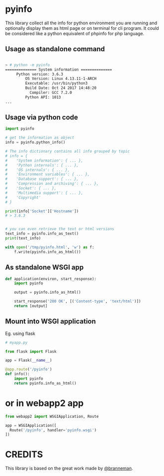 # pyinfo
This library collect all the info for python environment you are running and optionally display them as html page or on terminal for cli program.
It could be considered like a python equivalent of phpinfo for php language.



## Usage as standalone command
```bash

~ # python -m pyinfo
============== System information ==============
     Python version: 3.6.3
         OS Version: Linux 4.13.11-1-ARCH
         Executable: /usr/bin/python3
         Build Date: Oct 24 2017 14:48:20
           Compiler: GCC 7.2.0
         Python API: 1013
...

```

## Usage via python code
```python
import pyinfo

# get the information as object
info = pyinfo.python_info()

# The info dictionary contains all info grouped by topic
# info = {
#    'System information': { ... },
#    'Python internals': { ... },
#    'OS internals': { ... },
#    'Environment variables': { ... },
#    'Database support': { ... },
#    'Compression and archiving': { ... },
#    'Socket': { ... },
#    'Multimedia support': { ... },
#    'Copyright'
# }

print(info['Socket']['Hostname'])
# > 3.6.3


# you can even retrieve the text or html versions
text_info = pyinfo.info_as_text()
print(text_info)

with open('/tmp/pyinfo.html', 'w') as f:
    f.write(pyinfo.info_as_html())

```

## As standalone WSGI app
```python
def application(environ, start_response):
    import pyinfo

    output = pyinfo.info_as_html()

    start_response('200 OK', [('Content-type', 'text/html')])
    return [output]
```

## Mount into WSGI application

Eg. using flask
```python
# myapp.py

from flask import Flask

app = Flask(__name__)

@app.route('/pyinfo')
def info():
    import pyinfo
    return pyinfo.info_as_html()
```

# or in webapp2 app
```python
from webapp2 import WSGIApplication, Route

app = WSGIApplication([
  Route('/pyinfo', handler='pyinfo.wsgi')
])
```


# CREDITS

This library is based on the great work made by [@branneman](https://gist.github.com/branneman/951825).

